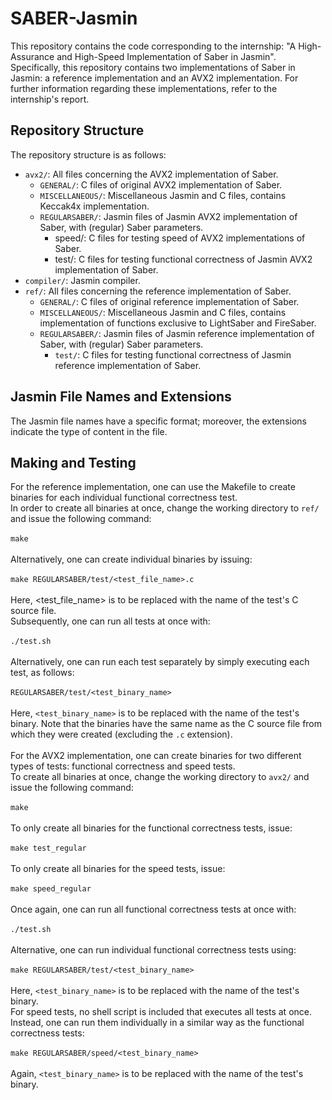 # SABER-Jasmin
This repository contains the code corresponding to the internship: "A High-Assurance and High-Speed Implementation of Saber in Jasmin".
Specifically, this repository contains two implementations of Saber in Jasmin: a reference implementation and an AVX2 implementation.
For further information regarding these implementations, refer to the internship's report.

## Repository Structure
The repository structure is as follows:
* `avx2/`: All files concerning the AVX2 implementation of Saber.
  * `GENERAL/`: C files of original AVX2 implementation of Saber.
  * `MISCELLANEOUS/`: Miscellaneous Jasmin and C files, contains Keccak4x implementation.
  * `REGULARSABER/`: Jasmin files of Jasmin AVX2 implementation of Saber, with (regular) Saber parameters.
    * speed/: C files for testing speed of AVX2 implementations of Saber.
    * test/: C files for testing functional correctness of Jasmin AVX2 implementation of Saber.
* `compiler/`: Jasmin compiler.
* `ref/`: All files concerning the reference implementation of Saber.
  * `GENERAL/`: C files of original reference implementation of Saber.
  * `MISCELLANEOUS/`: Miscellaneous Jasmin and C files, contains implementation of functions exclusive to LightSaber and FireSaber.
  * `REGULARSABER/`: Jasmin files of Jasmin reference implementation of Saber, with (regular) Saber parameters.
    * `test/`: C files for testing functional correctness of Jasmin reference implementation of Saber.

## Jasmin File Names and Extensions
The Jasmin file names have a specific format; moreover, the extensions indicate the type of content in the file.

## Making and Testing
For the reference implementation, one can use the Makefile to create binaries for each individual functional correctness test.\
In order to create all binaries at once, change the working directory to `ref/` and issue the following command:\
\
`make`\
\
Alternatively, one can create individual binaries by issuing:\
\
`make REGULARSABER/test/<test_file_name>.c`\
\
Here, <test_file_name> is to be replaced with the name of the test's C source file.\
Subsequently, one can run all tests at once with:\
\
`./test.sh`\
\
Alternatively, one can run each test separately by simply executing each test, as follows:\
\
`REGULARSABER/test/<test_binary_name>`\
\
Here, `<test_binary_name>` is to be replaced with the name of the test's binary. Note that the binaries have the same name as the C source file from which they were created (excluding the `.c` extension).\
\
For the AVX2 implementation, one can create binaries for two different types of tests: functional correctness and speed tests.\
To create all binaries at once, change the working directory to `avx2/` and issue the following command:\
\
`make`\
\
To only create all binaries for the functional correctness tests, issue:\
\
`make test_regular`\
\
To only create all binaries for the speed tests, issue:\
\
`make speed_regular`\
\
Once again, one can run all functional correctness tests at once with:\
\
`./test.sh`\
\
Alternative, one can run individual functional correctness tests using:\
\
`make REGULARSABER/test/<test_binary_name>`\
\
Here, `<test_binary_name>` is to be replaced with the name of the test's binary.\
For speed tests, no shell script is included that executes all tests at once.\
Instead, one can run them individually in a similar way as the functional correctness tests:\
\
`make REGULARSABER/speed/<test_binary_name>`\
\
Again, `<test_binary_name>` is to be replaced with the name of the test's binary.
